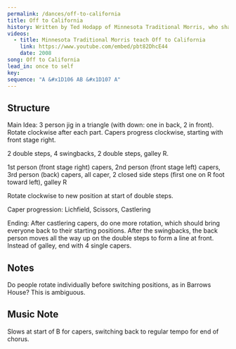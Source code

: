 ```yaml
---
permalink: /dances/off-to-california
title: Off to California
history: Written by Ted Hodapp of Minnesota Traditional Morris, who shared an instructional video in 2008.  It was discovered by Windham in 2020 during the COVID-19 pandemic, and started being incorporated into the repertoire beginning summer 2022.  Some styling elements are different between Windham and Minnesota Traditional Morris, most notably in the capers.
videos:
  - title: Minnesota Traditional Morris teach Off to California
    link: https://www.youtube.com/embed/pbt82DhcE44
    date: 2008
song: Off to California
lead_in: once to self
key:
sequence: "A &#x1D106 AB &#x1D107 A"
---
```


## Structure

Main Idea: 3 person jig in a triangle (with down: one in back, 2 in front).  Rotate clockwise after each part. Capers progress clockwise, starting with front stage right.

2 double steps, 4 swingbacks, 2 double steps, galley R.

1st person (front stage right) capers, 2nd person (front stage left) capers, 3rd person (back) capers, all caper, 2 closed side steps (first one on R foot toward left), galley R

Rotate clockwise to new position at start of double steps.

Caper progression: Lichfield, Scissors, Castlering

Ending: After castlering capers, do one more rotation, which should bring everyone back to their starting positions.  After the swingbacks, the back person moves all the way up on the double steps to form a line at front.  Instead of galley, end with 4 single capers.

## Notes
Do people rotate individually before switching positions, as in Barrows House?  This is ambiguous.

## Music Note
Slows at start of B for capers, switching back to regular tempo for end of chorus.

